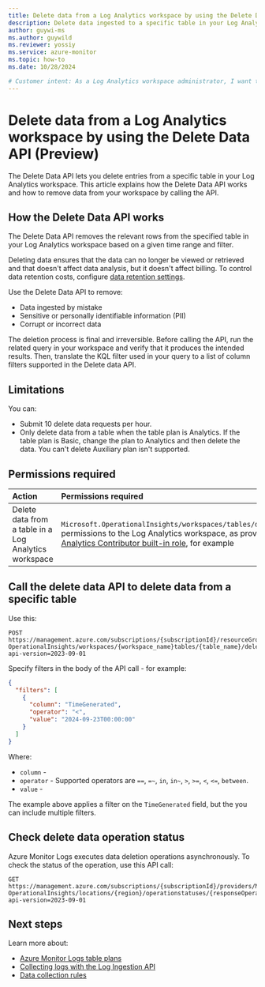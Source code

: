 ```yaml
---
title: Delete data from a Log Analytics workspace by using the Delete Data API (Preview) 
description: Delete data ingested to a specific table in your Log Analytics workspace. 
author: guywi-ms
ms.author: guywild
ms.reviewer: yossiy
ms.service: azure-monitor
ms.topic: how-to 
ms.date: 10/28/2024

# Customer intent: As a Log Analytics workspace administrator, I want to delete data from tables in my Log Analytics workspace if the data is ingested by mistake, corrupt, or includes personal identifiable details.
---
```


# Delete data from a Log Analytics workspace by using the Delete Data API (Preview) 

The Delete Data API lets you delete entries from a specific table in your Log Analytics workspace. This article explains how the Delete Data API works and how to remove data from your workspace by calling the API.

## How the Delete Data API works

The Delete Data API removes the relevant rows from the specified table in your Log Analytics workspace based on a given time range and filter. 

Deleting data ensures that the data can no longer be viewed or retrieved and that doesn't affect data analysis, but it doesn't affect billing. To control data retention costs, configure [data retention settings](data-retention-configure.md).

Use the Delete Data API to remove:

- Data ingested by mistake 
- Sensitive or personally identifiable information (PII)
- Corrupt or incorrect data

The deletion process is final and irreversible. Before calling the API, run the related query in your workspace and verify that it produces the intended results. Then, translate the KQL filter used in your query to a list of column filters supported in the Delete data API.

## Limitations

You can: 
- Submit 10 delete data requests per hour. 
- Only delete data from a table when the table plan is Analytics. If the table plan is Basic, change the plan to Analytics and then delete the data. You can't delete Auxiliary plan isn't supported.

## Permissions required

| Action | Permissions required |
|:-------|:---------------------|
| Delete data from a table in a Log Analytics workspace | `Microsoft.OperationalInsights/workspaces/tables/deleteData/action` permissions to the Log Analytics workspace, as provided by the [Log Analytics Contributor built-in role](./manage-access.md#log-analytics-contributor), for example |

## Call the delete data API to delete data from a specific table

Use this: 

```http  
POST https://management.azure.com/subscriptions/{subscriptionId}/resourceGroups/{resourcegroup}/providers/Microsoft.
OperationalInsights/workspaces/{workspace_name}tables/{table_name}/deleteData?api-version=2023-09-01
```

Specify filters in the body of the API call - for example:

```json 
{
  "filters": [
    {
      "column": "TimeGenerated",
      "operator": "<",
      "value": "2024-09-23T00:00:00"
    }
  ]
}
```

Where:

- `column` - 
- `operator` - Supported operators are `==`, `=~`, `in`, `in~`, `>`, `>=`, `<`, `<=`, `between`. 
- `value` - 

The example above applies a filter on the `TimeGenerated` field, but the you can include multiple filters.

## Check delete data operation status 

Azure Monitor Logs executes data deletion operations asynchronously. To check the status of the operation, use this API call:
 
```http
GET https://management.azure.com/subscriptions/{subscriptionId}/providers/Microsoft.
OperationalInsights/locations/{region}/operationstatuses/{responseOperation}?api-version=2023-09-01
```


## Next steps

Learn more about:

- [Azure Monitor Logs table plans](../logs/data-platform-logs.md#table-plans)
- [Collecting logs with the Log Ingestion API](../logs/logs-ingestion-api-overview.md)
- [Data collection rules](../essentials/data-collection-endpoint-overview.md)
